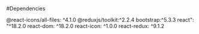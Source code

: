 #Dependencies
  
  @react-icons/all-files: ^4.1.0
  @reduxjs/toolkit:^2.2.4
    bootstrap:^5.3.3
    react": "^18.2.0
    react-dom: ^18.2.0
    react-icon: ^1.0.0
    react-redux: ^9.1.2
